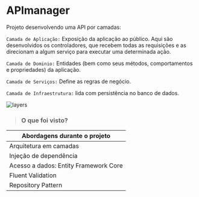 # APImanager 
Projeto desenvolvendo uma API por camadas:

`Camada de Aplicação:` Exposição da aplicação ao público. Aqui são desenvolvidos os controladores, que recebem todas as requisições e as direcionam a algum serviço para executar uma determinada ação.

`Camada de Dominio:` Entidades (bem como seus métodos, comportamentos e propriedades) da aplicação.

`Camada de Serviços:` Define as regras de negócio.

`Camada de Infraestrutura:` lida com persistência no banco de dados.

![layers](img/layers.PNG)

> ### O que foi visto?

| Abordagens durante o projeto |
| ---------------------------- |
| Arquitetura em camadas       |
| Injeção de dependência       |
| Acesso a dados: Entity Framework Core |
| Fluent Validation            |
| Repository Pattern           |
